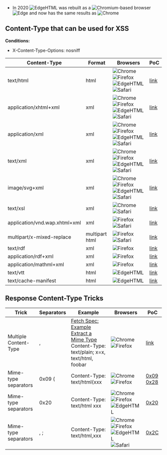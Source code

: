 * In 2020 ![EdgeHTML](https://black.fan/bl/edgehtml) was rebuilt as a ![Chromium](https://black.fan/bl/chromium)-based browser ![Edge](https://black.fan/bl/edge) and now has the same results as ![Chrome](https://black.fan/bl/chrome)

## Content-Type that can be used for XSS

**Conditions:**
 * X-Content-Type-Options: nosniff 

| Content-Type                  | Format         | Browsers | PoC |
|-------------------------------|----------------|----------|-----|
| text/html                     | html           | ![Chrome](https://black.fan/bl/chrome) ![Firefox](https://black.fan/bl/firefox) ![EdgeHTML](https://black.fan/bl/edgehtml) ![Safari](https://black.fan/bl/safari) | [link](https://blackfan.ru/mime-type/text-html.php) |
| application/xhtml+xml         | xml            | ![Chrome](https://black.fan/bl/chrome) ![Firefox](https://black.fan/bl/firefox) ![EdgeHTML](https://black.fan/bl/edgehtml) ![Safari](https://black.fan/bl/safari) | [link](https://blackfan.ru/mime-type/application-xhtml-xml.php) |
| application/xml               | xml            | ![Chrome](https://black.fan/bl/chrome) ![Firefox](https://black.fan/bl/firefox) ![EdgeHTML](https://black.fan/bl/edgehtml) ![Safari](https://black.fan/bl/safari) | [link](https://blackfan.ru/mime-type/application-xml.php) |
| text/xml                      | xml            | ![Chrome](https://black.fan/bl/chrome) ![Firefox](https://black.fan/bl/firefox) ![EdgeHTML](https://black.fan/bl/edgehtml) ![Safari](https://black.fan/bl/safari) | [link](https://blackfan.ru/mime-type/text-xml.php) |
| image/svg+xml                 | xml            | ![Chrome](https://black.fan/bl/chrome) ![Firefox](https://black.fan/bl/firefox) ![EdgeHTML](https://black.fan/bl/edgehtml) ![Safari](https://black.fan/bl/safari) | [link](https://blackfan.ru/mime-type/image-svg-xml.php) |
| text/xsl                      | xml            | ![Chrome](https://black.fan/bl/chrome) ![Safari](https://black.fan/bl/safari)        | [link](https://blackfan.ru/mime-type/text-xsl.php)                      |
| application/vnd.wap.xhtml+xml | xml            | ![Firefox](https://black.fan/bl/firefox) ![Safari](https://black.fan/bl/safari)      | [link](https://blackfan.ru/mime-type/application-vnd-wap-xhtml-xml.php) |
| multipart/x-mixed-replace     | multipart html | ![Firefox](https://black.fan/bl/firefox) ![Safari](https://black.fan/bl/safari)      | [link](https://blackfan.ru/mime-type/multipart-x-mixed-replace.php)     |
| text/rdf                      | xml            | ![Firefox](https://black.fan/bl/firefox)                                             | [link](https://blackfan.ru/mime-type/text-rdf.php)                      |
| application/rdf+xml           | xml            | ![Firefox](https://black.fan/bl/firefox)                                             | [link](https://blackfan.ru/mime-type/application-rdf-xml.php)           |
| application/mathml+xml        | xml            | ![Firefox](https://black.fan/bl/firefox)                                             | [link](https://blackfan.ru/mime-type/application-mathml-xml.php)        |
| text/vtt                      | html           | ![EdgeHTML](https://black.fan/bl/edgehtml)                                           | [link](https://blackfan.ru/mime-type/text-vtt.php)                      |
| text/cache-manifest           | html           | ![EdgeHTML](https://black.fan/bl/edgehtml)                                           | [link](https://blackfan.ru/mime-type/text-cache-manifest.php)           |

## Response Content-Type Tricks

| Trick                 | Separators | Example                              | Browsers | PoC |
|-----------------------|------------|--------------------------------------|----------|-----|
| Multiple Content-Type | ,          | [Fetch Spec: Example Extract a Mime Type](https://fetch.spec.whatwg.org/#example-extract-a-mime-type)<br>Content-Type: text/plain; x=x, text/html, foobar | ![Chrome](https://black.fan/bl/chrome) ![Firefox](https://black.fan/bl/firefox)                                | [link](https://blackfan.ru/mime-type/multiple-content-type.php) |
| Mime-type separators  | 0x09 (     | Content-Type: text/html(xxx          | ![Chrome](https://black.fan/bl/chrome) ![Firefox](https://black.fan/bl/firefox)                                            | [0x09](https://blackfan.ru/mime-type/0x09-content-type.php) [0x28](https://blackfan.ru/mime-type/0x28-content-type.php) |
| Mime-type separators  | 0x20       | Content-Type: text/html xxx          | ![Chrome](https://black.fan/bl/chrome) ![Firefox](https://black.fan/bl/firefox) ![EdgeHTML](https://black.fan/bl/edgehtml) | [0x20](https://blackfan.ru/mime-type/0x20-content-type.php) |
| Mime-type separators  | , ;        | Content-Type: text/html,xxx          | ![Chrome](https://black.fan/bl/chrome) ![Firefox](https://black.fan/bl/firefox) ![EdgeHTML](https://black.fan/bl/edgehtml) ![Safari](https://black.fan/bl/safari) | [0x2C](https://blackfan.ru/mime-type/0x2C-content-type.php) |